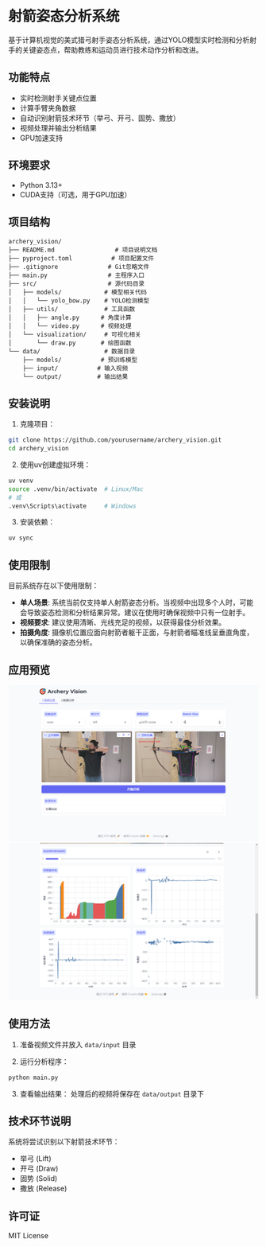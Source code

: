 # 射箭姿态分析系统

基于计算机视觉的美式猎弓射手姿态分析系统，通过YOLO模型实时检测和分析射手的关键姿态点，帮助教练和运动员进行技术动作分析和改进。

## 功能特点

- 实时检测射手关键点位置
- 计算手臂夹角数据
- 自动识别射箭技术环节（举弓、开弓、固势、撒放）
- 视频处理并输出分析结果
- GPU加速支持

## 环境要求

- Python 3.13+
- CUDA支持（可选，用于GPU加速）

## 项目结构

```
archery_vision/
├── README.md                 # 项目说明文档
├── pyproject.toml           # 项目配置文件
├── .gitignore              # Git忽略文件
├── main.py                 # 主程序入口
├── src/                    # 源代码目录
│   ├── models/            # 模型相关代码
│   │   └── yolo_bow.py    # YOLO检测模型
│   ├── utils/             # 工具函数
│   │   ├── angle.py      # 角度计算
│   │   └── video.py      # 视频处理
│   └── visualization/     # 可视化相关
│       └── draw.py       # 绘图函数
└── data/                  # 数据目录
    ├── models/           # 预训练模型
    ├── input/           # 输入视频
    └── output/          # 输出结果
```

## 安装说明

1. 克隆项目：
```bash
git clone https://github.com/yourusername/archery_vision.git
cd archery_vision
```

2. 使用uv创建虚拟环境：
```bash
uv venv
source .venv/bin/activate  # Linux/Mac
# 或
.venv\Scripts\activate     # Windows
```

3. 安装依赖：
```bash
uv sync
```

## 使用限制

目前系统存在以下使用限制：

- **单人场景**: 系统当前仅支持单人射箭姿态分析。当视频中出现多个人时，可能会导致姿态检测和分析结果异常。建议在使用时确保视频中只有一位射手。
- **视频要求**: 建议使用清晰、光线充足的视频，以获得最佳分析效果。
- **拍摄角度**: 摄像机位置应面向射箭者躯干正面，与射箭者瞄准线呈垂直角度，以确保准确的姿态分析。

## 应用预览

![视频处理](docs/images/preview1.png)
![数据分析](docs/images/preview2.png)

## 使用方法

1. 准备视频文件并放入 `data/input` 目录

2. 运行分析程序：
```bash
python main.py
```

3. 查看输出结果：
处理后的视频将保存在 `data/output` 目录下

## 技术环节说明

系统将尝试识别以下射箭技术环节：
- 举弓 (Lift)
- 开弓 (Draw)
- 固势 (Solid)
- 撒放 (Release)

## 许可证

MIT License
